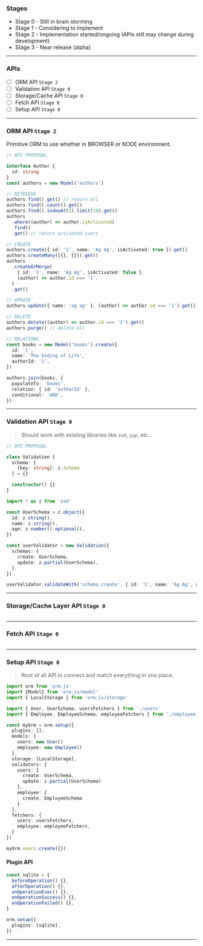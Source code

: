 ### Stages

- Stage 0 - Still in brain storming
- Stage 1 - Considering to implement
- Stage 2 - Implementation started/ongoing (APIs still may change during development)
- Stage 3 - Near release (alpha)

---

### APIs

- [ ] ORM API `Stage 2`
- [ ] Validation API `Stage 0`
- [ ] Storage/Cache API `Stage 0`
- [ ] Fetch API `Stage 0`
- [ ] Setup API `Stage 0`

---

### ORM API `Stage 2`

Primitive ORM to use whether in BROWSER or NODE environment.

```ts
// API PROPOSAL

interface Author {
  id: string
}
const authors = new Model('authors')

// RETRIEVE
authors.find().get() // return all
authors.find().count().get()
authors.find().indexAt(1).limit(10).get()
authors
  .where((author) => author.isActivated)
  .find()
  .get() // return activated users

// CREATE
authors.create({ id: '1', name: 'Ag Ag', isActivated: true }).get()
authors.createMany([{}, {}]).get()
authors
  .createOrMerge(
    { id: '1', name: 'Ag Ag', isActivated: false },
    (author) => author.id === '1',
  )
  .get()

// UPDATE
authors.update({ name: 'ag ag' }, (author) => author.id === '1').get()

// DELETE
authors.delete((author) => author.id === '2').get()
authors.purge() // delete all

// RELATIONS
const books = new Model('books').create({
  id: '1',
  name: 'The Ending of Life',
  authorId: '1',
})

authors.join(books, {
  populateTo: 'books',
  relation: { id: 'authorId' },
  conditional: 'AND',
})
```

---

### Validation API `Stage 0`

> Should work with existing libraries like `zod`, `yup`, etc...

```ts
// API PROPOSAL

class Validation {
  schema: {
    [key: string]: z.Schema
  } = {}

  constructor() {}
}

import * as z from 'zod'

const UserSchema = z.object({
  id: z.string(),
  name: z.string(),
  age: z.number().optional(),
})

const userValidator = new Validation({
  schemas: {
    create: UserSchema,
    update: z.partial(UserSchema),
  },
})

userValidator.validateWith('schema.create', { id: '1', name: 'Ag Ag', age: 20 })
```

---

### Storage/Cache Layer API `Stage 0`

```ts

```

---

### Fetch API `Stage 0`

```ts

```

---

### Setup API `Stage 0`

> Root of all API to connect and match everything in one place.

```ts
import orm from 'orm.js'
import {Model} from 'orm.js/model'
import { LocalStorage } from 'orm.js/storage'

import { User, UserSchema, usersFetchers } from './users'
import { Employee, EmployeeSchema, employeeFetchers } from './employee'

const myOrm = orm.setup({
  plugins: [],
  models: {
    users: new User()
    employee: new Employee()
  },
  storage: [LocalStorage],
  validators: {
    users: {
      create: UserSchema,
      update: z.partial(UserSchema)
    },
    employee: {
      create: EmployeeSchema
    }
  },
  fetchers: {
    users: usersFetchers,
    employee: employeeFetchers,
  }
})

myOrm.users.create({}).
```

#### Plugin API

```ts
const sqlite = {
  beforeOperation() {},
  afterOperation() {},
  onOperationExec() {},
  onOperationSuccess() {},
  onOperationFailed() {},
}

orm.setup({
  plugins: [sqlite],
})
```

---
